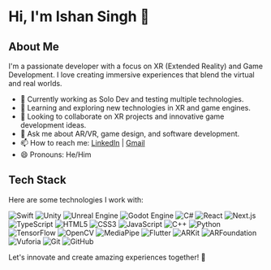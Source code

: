 # Hi, I'm Ishan Singh 👋

## About Me

I'm a passionate developer with a focus on XR (Extended Reality) and Game Development. I love creating immersive experiences that blend the virtual and real worlds.

- 🚀 Currently working as Solo Dev and testing multiple technologies.
- 🌱 Learning and exploring new technologies in XR and game engines.
- 👯 Looking to collaborate on XR projects and innovative game development ideas.
- 💬 Ask me about AR/VR, game design, and software development.
- 📫 How to reach me: [LinkedIn](https://www.linkedin.com/in/ishan-singh-xrdev/) | [Gmail](ishansingh2609@gmail.com)
- 😄 Pronouns: He/Him

## Tech Stack

Here are some technologies I work with:

![Swift](https://img.shields.io/badge/-Swift-FA7343?style=flat-square&logo=swift&logoColor=white)
![Unity](https://img.shields.io/badge/-Unity-000000?style=flat-square&logo=unity&logoColor=white)
![Unreal Engine](https://img.shields.io/badge/-Unreal%20Engine-313131?style=flat-square&logo=unreal-engine&logoColor=white)
![Godot Engine](https://img.shields.io/badge/-Godot%20Engine-478CBF?style=flat-square&logo=godot-engine&logoColor=white)
![C#](https://img.shields.io/badge/-C%23-239120?style=flat-square&logo=c-sharp&logoColor=white)
![React](https://img.shields.io/badge/-React-61DAFB?style=flat-square&logo=react&logoColor=white)
![Next.js](https://img.shields.io/badge/-Next.js-000000?style=flat-square&logo=next-dot-js&logoColor=white)
![TypeScript](https://img.shields.io/badge/-TypeScript-3178C6?style=flat-square&logo=typescript&logoColor=white)
![HTML5](https://img.shields.io/badge/-HTML5-E34F26?style=flat-square&logo=html5&logoColor=white)
![CSS3](https://img.shields.io/badge/-CSS3-1572B6?style=flat-square&logo=css3&logoColor=white)
![JavaScript](https://img.shields.io/badge/-JavaScript-F7DF1E?style=flat-square&logo=javascript&logoColor=black)
![C++](https://img.shields.io/badge/-C++-00599C?style=flat-square&logo=c%2B%2B&logoColor=white)
![Python](https://img.shields.io/badge/-Python-3776AB?style=flat-square&logo=python&logoColor=white)
![TensorFlow](https://img.shields.io/badge/-TensorFlow-FF6F00?style=flat-square&logo=tensorflow&logoColor=white)
![OpenCV](https://img.shields.io/badge/-OpenCV-5C3EE8?style=flat-square&logo=opencv&logoColor=white)
![MediaPipe](https://img.shields.io/badge/-MediaPipe-0D6EFD?style=flat-square&logo=mediapipe&logoColor=white)
![Flutter](https://img.shields.io/badge/-Flutter-02569B?style=flat-square&logo=flutter&logoColor=white)
![ARKit](https://img.shields.io/badge/-ARKit-004E6E?style=flat-square&logo=apple&logoColor=white)
![ARFoundation](https://img.shields.io/badge/-ARFoundation-FF6C37?style=flat-square&logo=unity&logoColor=white)
![Vuforia](https://img.shields.io/badge/-Vuforia-222222?style=flat-square&logo=vuforia&logoColor=white)
![Git](https://img.shields.io/badge/-Git-F05032?style=flat-square&logo=git&logoColor=white)
![GitHub](https://img.shields.io/badge/-GitHub-181717?style=flat-square&logo=github&logoColor=white)


Let's innovate and create amazing experiences together! 🚀

